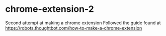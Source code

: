 # chrome-extension-2
Second attempt at making a chrome extension
Followed the guide found at https://robots.thoughtbot.com/how-to-make-a-chrome-extension
